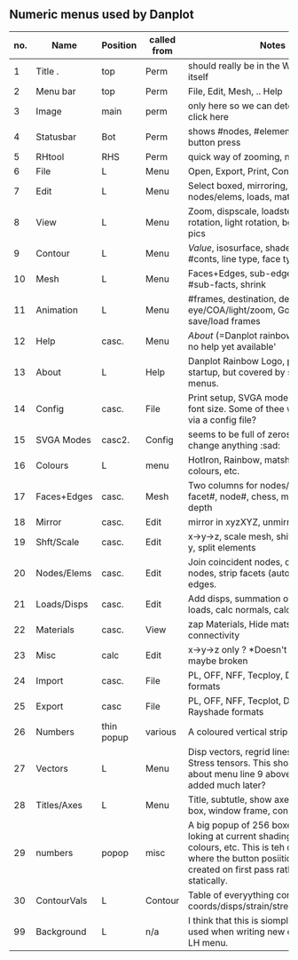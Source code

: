 ## Numeric menus used by Danplot

no. | Name | Position | called from | Notes
--|------|----------|-------------|-------------
1 | Title .   | top | Perm | should really be in the Window manager itself  
2 | Menu bar | top | Perm | File, Edit, Mesh, .. Help  
3 | Image    | main | perm | only here so we can detect a mouse click here
4 | Statusbar | Bot | Perm | shows #nodes, #elements, and last button press  
5 | RHtool  | RHS | Perm | quick way of zooming,  not really used 
6 | File     | L | Menu | Open, Export, Print, Configure
7 | Edit     | L | Menu | Select boxed, mirroring, scale/shift, nodes/elems, loads, mats, Misc.
8 | View     | L | Menu | Zoom, dispscale, loadstep#, image rotation, light rotation, bg colour, 2x2 pics 
9 | Contour  | L | Menu | *Value*, isosurface, shaded, rescale, #conts, line type, face type, *as menu*
10 | Mesh    | L | Menu | Faces+Edges, sub-edges, node#, #sub-facts, shrink 
11 | Animation | L | Menu | #frames, destination, deltas of eye/COA/light/zoom, Go, bounce, save/load frames
12 | Help    | casc. | Menu | *About* (=Danplot rainbow logo), 'sorry no help yet available'
13 | About   | L | Help |Danplot Rainbow Logo, posted at startup, but covered by subsequent menus. 
14 | Config | casc. | File | Print setup, SVGA modes, menu color, font size. Some of thee would be better via a config file?
15 | SVGA Modes | casc2. | Config | seems to be full of zeros, so cant change anything :sad:
16 | Colours  | L | menu | HotIron, Rainbow, matshade, interp colours, etc.
17 | Faces+Edges | casc. | Mesh | Two columns for nodes/edges, material, facet#, node#, chess, matshade, z-depth 
18 | Mirror | casc.| Edit | mirror in xyzXYZ, unmirror a 1/4, 
19 | Shft/Scale | casc. | Edit  | x->y->z, scale mesh, shift mesh, rotate-y, split elements
20 | Nodes/Elems | casc. | Edit | Join coincident nodes, del orpahn nodes, strip facets (auto though?), strip edges. 
21 | Loads/Disps | casc. | Edit | Add disps, summation of disps, diff loads, calc normals, calc volumes(?)
22 | Materials  | casc. | View | zap Materials, Hide mats, del invis mats, connectivity
23 | Misc | calc | Edit |  x->y->z only ?  *Doesn't popup - so maybe broken
24 | Import | casc. | File | PL, OFF, NFF, Tecploy, DXF, Rayshade formats
25 | Export | casc | File | PL, OFF, NFF, Tecplot, DXF, GRD, Rayshade formats
26 | Numbers | thin popup | various | A coloured vertical strip of 20 numbers
27 | Vectors | L | Menu | Disp vectors, regrid lines, flownets, Stress tensors. This should really be about menu line 9 above, but was added much later?
28 | Titles/Axes | L | Menu | Title, subtutle, show axes, bounding box, window frame, conbtour legend  | | 
29 | numbers | popop | misc | A big popup of 256 boxes. Used for loking at current shading, picking colours, etc. This is teh only menu where the button posiitions are all created on first pass rather than statically.
30 | ContourVals | L | Contour | Table of everyything contourable, coords/disps/strain/stress/vonMise/FOS
99 | Background | L | n/a  | I think that this is siomply a template used when writing new code for a new LH menu.
